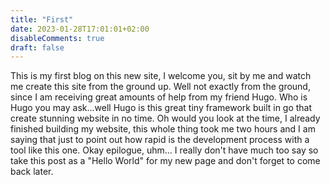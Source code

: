 ```yaml
---
title: "First"
date: 2023-01-28T17:01:01+02:00
disableComments: true
draft: false 
---
```

This is my first blog on this new site, I welcome you, sit by me and watch me create this site from the ground up. Well not exactly from the ground, since I am receiving great amounts of help from my friend Hugo. Who is Hugo you may ask...well Hugo is this great tiny framework built in go that create stunning website in no time. Oh would you look at the time, I already finished building my website, this whole thing took me two hours and I am saying that just to point out how rapid is the development process with a tool like this one. Okay epilogue, uhm... I really don't have much too say so take this post as a "Hello World" for my new page and don't forget to come back later.
